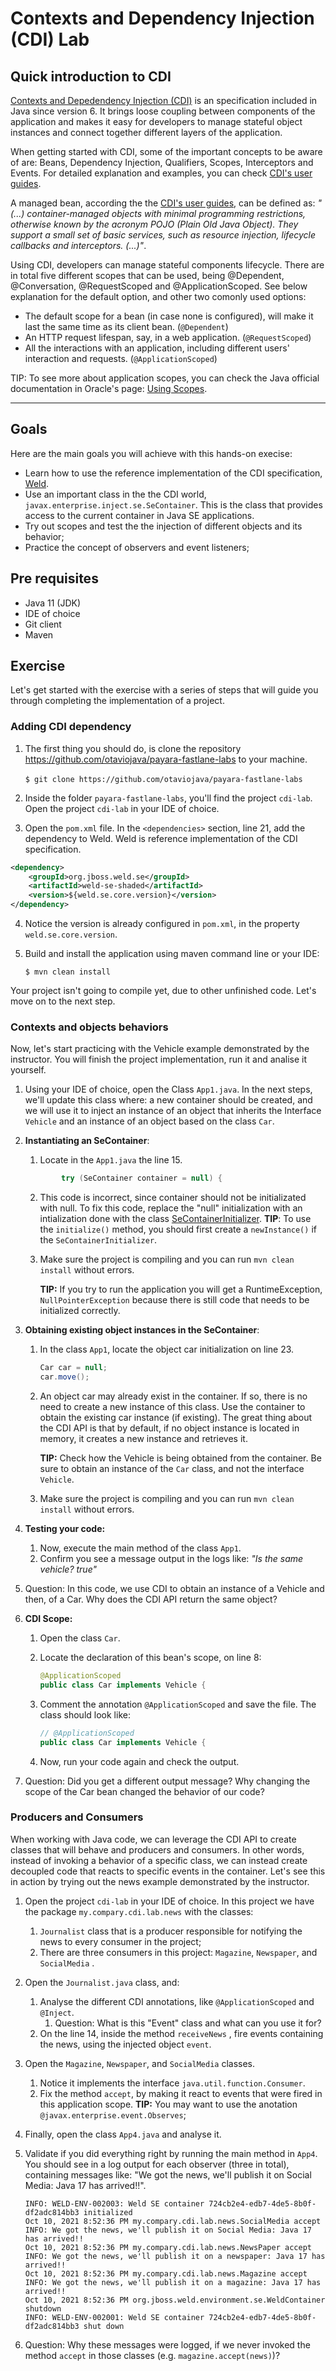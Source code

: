 # Contexts and Dependency Injection (CDI) Lab

## Quick introduction to CDI

[Contexts and Depedendency Injection (CDI)](http://cdi-spec.org/) is an specification included in Java since version 6. It brings loose coupling between components of the application and makes it easy for developers to manage stateful object instances and connect together different layers of the application. 

When getting started with CDI, some of the important concepts to be aware of are: Beans, Dependency Injection, Qualifiers, Scopes, Interceptors and Events. For detailed explanation and examples, you can check [CDI's user guides](https://docs.jboss.org/cdi/learn/userguide/CDI-user-guide.html). 

A managed bean, according the the [CDI's user guides](https://docs.jboss.org/cdi/learn/userguide/CDI-user-guide.html#_what_is_a_bean), can be defined as: *"(...) container-managed objects with minimal programming restrictions, otherwise known by the acronym POJO (Plain Old Java Object). They support a small set of basic services, such as resource injection, lifecycle callbacks and interceptors. (...)"*.

Using CDI, developers can manage stateful components  lifecycle. There are in total five different scopes that can be used, being @Dependent, @Conversation, @RequestScoped and @ApplicationScoped. See below explanation for the default option, and other two comonly used options:

- The default scope for a bean (in case none is configured), will make it last the same time as its client bean. (`@Dependent`)
- An HTTP request lifespan, say, in a web application. (`@RequestScoped`)
- All the interactions with an application, including different users' interaction and requests. (`@ApplicationScoped`)

TIP: To see more about application scopes, you can check the Java official documentation in Oracle's page: [Using Scopes](https://docs.oracle.com/javaee/7/tutorial/cdi-basic008.htm#GJBBK). 

-----

## Goals

Here are the main goals you will achieve with this hands-on execise:

* Learn how to use the reference implementation of the CDI specification, [Weld](https://weld.cdi-spec.org/). 
* Use an important class in the the CDI world, `javax.enterprise.inject.se.SeContainer`. This is the class that provides access to the current container in Java SE applications. 
* Try out scopes and test the the injection of different objects and its behavior;
* Practice the concept of observers and event listeners; 

## Pre requisites

* Java 11 (JDK)
* IDE of choice
* Git client
* Maven

## Exercise

Let's get started with the exercise with a series of steps that will guide you through completing the implementation of a project.

### Adding CDI dependency

1. The first thing you should do, is clone the repository https://github.com/otaviojava/payara-fastlane-labs to your machine.

   ​	`$ git clone https://github.com/otaviojava/payara-fastlane-labs`

2. Inside the folder `payara-fastlane-labs`, you'll find the project `cdi-lab`. Open the project `cdi-lab` in your IDE of choice. 

3. Open the `pom.xml` file. In the `<dependencies>` section, line 21, add the dependency to Weld. Weld is reference implementation of the CDI specification.

```xml
<dependency>
    <groupId>org.jboss.weld.se</groupId>
    <artifactId>weld-se-shaded</artifactId>
    <version>${weld.se.core.version}</version>
</dependency>
```

4. Notice the version is already configured in `pom.xml`, in the property `weld.se.core.version`.

4. Build and install the application using maven command line or your IDE:

   `$ mvn clean install`

Your project isn't going to compile yet, due to other unfinished code. Let's move on to the next step.

### Contexts and objects behaviors

Now, let's start practicing with the Vehicle example demonstrated by the instructor. You will finish the project implementation, run it and analise it yourself.

1. Using your IDE of choice, open the Class `App1.java`. In the next steps, we'll update this class where: a new container should be created, and we will use it to inject an instance of an object that inherits the Interface `Vehicle` and an instance of an object based on the class `Car`.

2. **Instantiating an SeContainer**:

   1. Locate in the `App1.java` the line 15. 
     ```Java
             try (SeContainer container = null) {
     ```

   2. This code is incorrect, since container should not be initializated with null. To fix this code, replace the "null" initialization with an intialization done with the class [SeContainerInitializer](https://docs.jboss.org/cdi/api/2.0.EDR2/javax/enterprise/inject/se/SeContainerInitializer.html). 
      **TIP**: To use the `initialize()` method, you should first create a `newInstance()` if the `SeContainerInitializer`.

   3. Make sure the project is compiling and you can run `mvn clean install` without errors.

      **TIP:** If you try to run the application you will get a RuntimeException, `NullPointerException` because there is still code that needs to be initialized correctly.

3. **Obtaining existing object instances in the SeContainer**:

   1. In the class `App1`, locate the object car initialization on line 23. 

      ```java
      Car car = null;
      car.move();
      ```

   2. An object car may already exist in the container. If so, there is no need to create a new instance of this class. Use the container to obtain the existing car instance (if existing). The great thing about the CDI API is that by default, if no object instance is located in memory, it creates a new instance and retrieves it.

      **TIP:** Check how the Vehicle is being obtained from the container. Be sure to obtain an instance of the `Car` class, and not the interface `Vehicle`.

   3. Make sure the project is compiling and you can run `mvn clean install` without errors.

4. **Testing your code:**

   1. Now, execute the main method of the class `App1`. 
   2. Confirm you see a message output in the logs like: *"Is the same vehicle? true"*

5. Question: In this code, we use CDI to obtain an instance of a Vehicle and then, of a Car. Why does the CDI API return the same object?

6. **CDI Scope:**

   1. Open the class `Car`.

   2. Locate the declaration of this bean's scope, on line 8:

      ```java
      @ApplicationScoped
      public class Car implements Vehicle {
      ```

   3. Comment the annotation `@ApplicationScoped` and save the file. The class should look like:

      ```java
      // @ApplicationScoped
      public class Car implements Vehicle {
      ```

   4. Now, run your code again and check the output. 

7. Question: Did you get a different output message? Why changing the scope of the Car bean changed the behavior of our code? 

### Producers and Consumers

When working with Java code, we can leverage the CDI API to create classes that will behave and producers and consumers. In other words, instead of invoking a behavior of a specific class, we can instead create decoupled code that reacts to specific events in the container. Let's see this in action by trying out the news example demonstrated by the instructor.

1. Open the project `cdi-lab` in your IDE of choice. In this project we have the package `my.compary.cdi.lab.news`  with the classes:

   1. `Journalist`  class that is a producer responsible for notifying the news to every consumer in the project;
   2. There are three consumers in this project:  `Magazine`, `Newspaper`, and `SocialMedia` .

2. Open the `Journalist.java` class, and:

   1. Analyse the different CDI annotations, like `@ApplicationScoped` and `@Inject`. 
      1. Question: What is this "Event" class and what can you use it for?
   2. On the line 14, inside the method `receiveNews` , fire events containing the news, using the injected object `event`.

3. Open the `Magazine`, `Newspaper`, and `SocialMedia` classes.

   1. Notice it implements the interface `java.util.function.Consumer`. 
   2. Fix the method `accept`, by making it react to events that were fired in this application scope. 
      **TIP:** You may want to use the anotation `@javax.enterprise.event.Observes`;

4. Finally, open the class `App4.java` and analyse it.

5. Validate if you did everything right by running the main method in `App4`. You should see in a log output for each observer (three in total), containing messages like: "We got the news, we'll publish it on Social Media: Java 17 has arrived!!".

   ```
   INFO: WELD-ENV-002003: Weld SE container 724cb2e4-edb7-4de5-8b0f-df2adc814bb3 initialized
   Oct 10, 2021 8:52:36 PM my.compary.cdi.lab.news.SocialMedia accept
   INFO: We got the news, we'll publish it on Social Media: Java 17 has arrived!!
   Oct 10, 2021 8:52:36 PM my.compary.cdi.lab.news.NewsPaper accept
   INFO: We got the news, we'll publish it on a newspaper: Java 17 has arrived!!
   Oct 10, 2021 8:52:36 PM my.compary.cdi.lab.news.Magazine accept
   INFO: We got the news, we'll publish it on a magazine: Java 17 has arrived!!
   Oct 10, 2021 8:52:36 PM org.jboss.weld.environment.se.WeldContainer shutdown
   INFO: WELD-ENV-002001: Weld SE container 724cb2e4-edb7-4de5-8b0f-df2adc814bb3 shut down
   ```

6. Question: Why these messages were logged, if we never invoked the method `accept` in those classes (e.g. `magazine.accept(news)`)?
